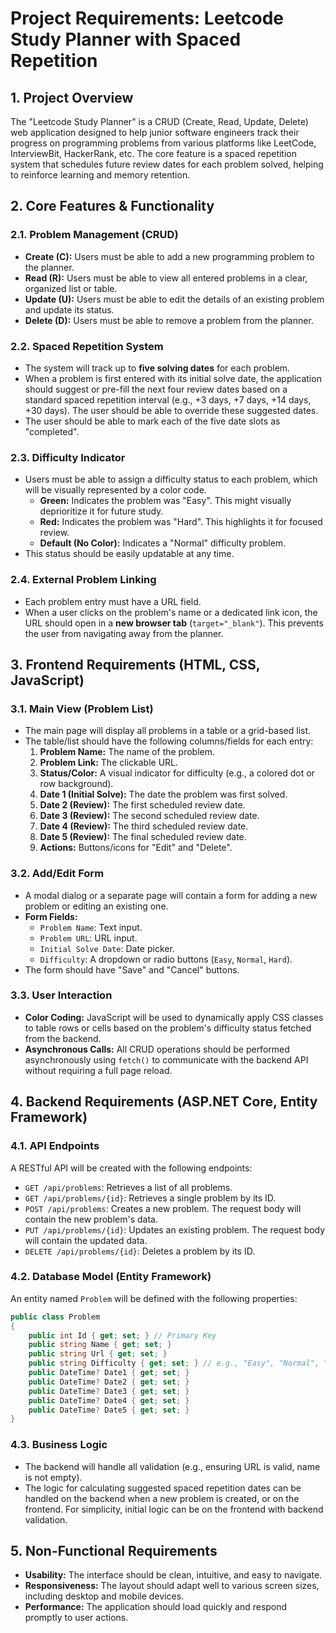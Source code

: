 # Project Requirements: Leetcode Study Planner with Spaced Repetition

## 1. Project Overview

The "Leetcode Study Planner" is a CRUD (Create, Read, Update, Delete) web application designed to help junior software engineers track their progress on programming problems from various platforms like LeetCode, InterviewBit, HackerRank, etc. The core feature is a spaced repetition system that schedules future review dates for each problem solved, helping to reinforce learning and memory retention.

## 2. Core Features & Functionality

### 2.1. Problem Management (CRUD)

* **Create (C):** Users must be able to add a new programming problem to the planner.
* **Read (R):** Users must be able to view all entered problems in a clear, organized list or table.
* **Update (U):** Users must be able to edit the details of an existing problem and update its status.
* **Delete (D):** Users must be able to remove a problem from the planner.

### 2.2. Spaced Repetition System

* The system will track up to **five solving dates** for each problem.
* When a problem is first entered with its initial solve date, the application should suggest or pre-fill the next four review dates based on a standard spaced repetition interval (e.g., +3 days, +7 days, +14 days, +30 days). The user should be able to override these suggested dates.
* The user should be able to mark each of the five date slots as "completed".

### 2.3. Difficulty Indicator

* Users must be able to assign a difficulty status to each problem, which will be visually represented by a color code.
    * **Green:** Indicates the problem was "Easy". This might visually deprioritize it for future study.
    * **Red:** Indicates the problem was "Hard". This highlights it for focused review.
    * **Default (No Color):** Indicates a "Normal" difficulty problem.
* This status should be easily updatable at any time.

### 2.4. External Problem Linking

* Each problem entry must have a URL field.
* When a user clicks on the problem's name or a dedicated link icon, the URL should open in a **new browser tab** (`target="_blank"`). This prevents the user from navigating away from the planner.

## 3. Frontend Requirements (HTML, CSS, JavaScript)

### 3.1. Main View (Problem List)

* The main page will display all problems in a table or a grid-based list.
* The table/list should have the following columns/fields for each entry:
    1.  **Problem Name:** The name of the problem.
    2.  **Problem Link:** The clickable URL.
    3.  **Status/Color:** A visual indicator for difficulty (e.g., a colored dot or row background).
    4.  **Date 1 (Initial Solve):** The date the problem was first solved.
    5.  **Date 2 (Review):** The first scheduled review date.
    6.  **Date 3 (Review):** The second scheduled review date.
    7.  **Date 4 (Review):** The third scheduled review date.
    8.  **Date 5 (Review):** The final scheduled review date.
    9.  **Actions:** Buttons/icons for "Edit" and "Delete".

### 3.2. Add/Edit Form

* A modal dialog or a separate page will contain a form for adding a new problem or editing an existing one.
* **Form Fields:**
    * `Problem Name`: Text input.
    * `Problem URL`: URL input.
    * `Initial Solve Date`: Date picker.
    * `Difficulty`: A dropdown or radio buttons (`Easy`, `Normal`, `Hard`).
* The form should have "Save" and "Cancel" buttons.

### 3.3. User Interaction

* **Color Coding:** JavaScript will be used to dynamically apply CSS classes to table rows or cells based on the problem's difficulty status fetched from the backend.
* **Asynchronous Calls:** All CRUD operations should be performed asynchronously using `fetch()` to communicate with the backend API without requiring a full page reload.

## 4. Backend Requirements (ASP.NET Core, Entity Framework)

### 4.1. API Endpoints

A RESTful API will be created with the following endpoints:

* `GET /api/problems`: Retrieves a list of all problems.
* `GET /api/problems/{id}`: Retrieves a single problem by its ID.
* `POST /api/problems`: Creates a new problem. The request body will contain the new problem's data.
* `PUT /api/problems/{id}`: Updates an existing problem. The request body will contain the updated data.
* `DELETE /api/problems/{id}`: Deletes a problem by its ID.

### 4.2. Database Model (Entity Framework)

An entity named `Problem` will be defined with the following properties:

```csharp
public class Problem
{
    public int Id { get; set; } // Primary Key
    public string Name { get; set; }
    public string Url { get; set; }
    public string Difficulty { get; set; } // e.g., "Easy", "Normal", "Hard"
    public DateTime? Date1 { get; set; }
    public DateTime? Date2 { get; set; }
    public DateTime? Date3 { get; set; }
    public DateTime? Date4 { get; set; }
    public DateTime? Date5 { get; set; }
}
```

### 4.3. Business Logic

* The backend will handle all validation (e.g., ensuring URL is valid, name is not empty).
* The logic for calculating suggested spaced repetition dates can be handled on the backend when a new problem is created, or on the frontend. For simplicity, initial logic can be on the frontend with backend validation.

## 5. Non-Functional Requirements

* **Usability:** The interface should be clean, intuitive, and easy to navigate.
* **Responsiveness:** The layout should adapt well to various screen sizes, including desktop and mobile devices.
* **Performance:** The application should load quickly and respond promptly to user actions.
